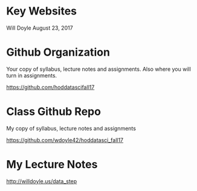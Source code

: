 Key Websites
================
Will Doyle
August 23, 2017

Github Organization
===================

Your copy of syllabus, lecture notes and assignments. Also where you will turn in assignments.

<https://github.com/hoddatascifall17>

Class Github Repo
=================

My copy of syllabus, lecture notes and assignments

<https://github.com/wdoyle42/hoddatasci_fall17>

My Lecture Notes
================

<http://willdoyle.us/data_step>
